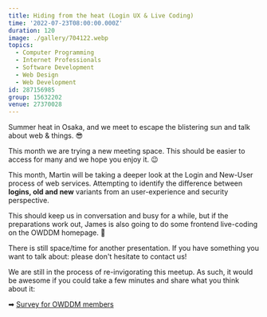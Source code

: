 ```yaml
---
title: Hiding from the heat (Login UX & Live Coding)
time: '2022-07-23T08:00:00.000Z'
duration: 120
image: ./gallery/704122.webp
topics:
  - Computer Programming
  - Internet Professionals
  - Software Development
  - Web Design
  - Web Development
id: 287156985
group: 15632202
venue: 27370028
---
```


Summer heat in Osaka, and we meet to escape the blistering sun and talk about web & things. 😎

This month we are trying a new meeting space. This should be easier to access for many and we hope you enjoy it. 😉

This month, Martin will be taking a deeper look at the Login and New-User process of web services. Attempting to identify the difference between **logins, old and new** variants from an user-experience and security perspective.

This should keep us in conversation and busy for a while, but if the preparations work out, James is also going to do some frontend live-coding on the OWDDM homepage. 🤯

There is still space/time for another presentation. If you have something you want to talk about: please don't hesitate to contact us!

We are still in the process of re-invigorating this meetup. As such, it would be awesome if you could take a few minutes and share what you think about it:

➡︎ [Survey for OWDDM members](https://docs.google.com/forms/d/e/1FAIpQLSfzo6DecghqIfir5O-2eiuQXPf81j97XcOCVEr6eJgUSEGeMw/viewform)
